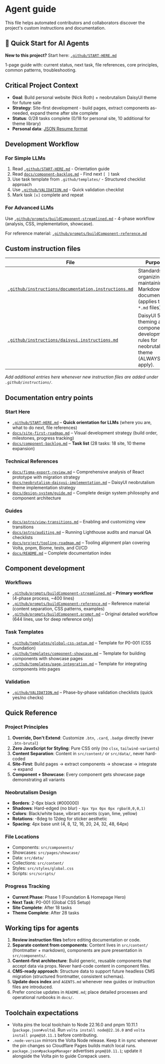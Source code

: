 # Agent guide

This file helps automated contributors and collaborators discover the project's custom instructions and documentation.

## 🚀 Quick Start for AI Agents

**New to this project?** Start here: [`.github/START-HERE.md`](.github/START-HERE.md)

1-page guide with: current status, next task, file references, core principles, common patterns, troubleshooting.

## Critical Project Context
- **Goal**: Build personal website (Nick Roth) + neobrutalism DaisyUI theme for future sale
- **Strategy**: Site-first development - build pages, extract components as-needed, expand theme after site complete
- **Status**: 0/28 tasks complete (0/18 for personal site, 10 additional for theme library)
- **Personal data**: [JSON Resume format](https://gist.githubusercontent.com/rothnic/87fb697a53feb14a55afd7c50d51eaa2/raw/5745ab6c4a0b8a0ae0bb20197ded3a70afe62ee7/resume.json)

## Development Workflow

### For Simple LLMs
1. Read [`.github/START-HERE.md`](.github/START-HERE.md) - Orientation guide
2. Read [`docs/component-backlog.md`](docs/component-backlog.md) - Find next `[ ]` task
3. Use task template from `.github/templates/` - Structured checklist approach
4. Use [`.github/VALIDATION.md`](.github/VALIDATION.md) - Quick validation checklist
5. Mark task `[x]` complete and repeat

### For Advanced LLMs
Use [`.github/prompts/buildComponent-streamlined.md`](.github/prompts/buildComponent-streamlined.md) - 4-phase workflow (analysis, CSS, implementation, showcase).

For reference material: [`.github/prompts/buildComponent-reference.md`](.github/prompts/buildComponent-reference.md)

## Custom instruction files

| File | Purpose |
| --- | --- |
| [`.github/instructions/documentation.instructions.md`](.github/instructions/documentation.instructions.md) | Standards for organizing and maintaining Markdown documentation (applies to all `*.md` files). |
| [`.github/instructions/daisyui.instructions.md`](.github/instructions/daisyui.instructions.md) | DaisyUI 5 theming and component development rules for neobrutalism theme (ALWAYS apply). |

_Add additional entries here whenever new instruction files are added under `.github/instructions/`._

## Documentation entry points

### Start Here
- [`.github/START-HERE.md`](.github/START-HERE.md) – **Quick orientation for LLMs** (where you are, what to do next, file references)
- [`docs/site-first-roadmap.md`](docs/site-first-roadmap.md) – Visual development strategy (build order, milestones, progress tracking)
- [`docs/component-backlog.md`](docs/component-backlog.md) – **Task list** (28 tasks: 18 site, 10 theme expansion)

### Technical References
- [`docs/figma-export-review.md`](docs/figma-export-review.md) – Comprehensive analysis of React prototype with migration strategy
- [`docs/neobrutalism-daisyui-implementation.md`](docs/neobrutalism-daisyui-implementation.md) – DaisyUI neobrutalism theme implementation strategy
- [`docs/design-system/guide.md`](docs/design-system/guide.md) – Complete design system philosophy and component architecture

### Guides
- [`docs/astro/view-transitions.md`](docs/astro/view-transitions.md) – Enabling and customizing view transitions
- [`docs/astro/auditing.md`](docs/astro/auditing.md) – Running Lighthouse audits and manual QA checklists
- [`docs/project/tooling-roadmap.md`](docs/project/tooling-roadmap.md) – Tooling alignment plan covering Volta, pnpm, Biome, tests, and CI/CD
- [`docs/README.md`](docs/README.md) – Complete documentation index

## Component development

### Workflows
- [`.github/prompts/buildComponent-streamlined.md`](.github/prompts/buildComponent-streamlined.md) – **Primary workflow** (4-phase process, ~400 lines)
- [`.github/prompts/buildComponent-reference.md`](.github/prompts/buildComponent-reference.md) – Reference material (content separation, CSS patterns, examples)
- [`.github/prompts/buildComponent.prompt.md`](.github/prompts/buildComponent.prompt.md) – Original detailed workflow (644 lines, use for deep reference only)

### Task Templates
- [`.github/templates/global-css-setup.md`](.github/templates/global-css-setup.md) – Template for P0-001 (CSS foundation)
- [`.github/templates/component-showcase.md`](.github/templates/component-showcase.md) – Template for building components with showcase pages
- [`.github/templates/page-integration.md`](.github/templates/page-integration.md) – Template for integrating components into pages

### Validation
- [`.github/VALIDATION.md`](.github/VALIDATION.md) – Phase-by-phase validation checklists (quick yes/no checks)

## Quick Reference

### Project Principles
1. **Override, Don't Extend**: Customize `.btn`, `.card`, `.badge` directly (never `.btn-brutal`)
2. **Zero JavaScript for Styling**: Pure CSS only (no `clsx`, `tailwind-variants`)
3. **Content Separation**: Content in `src/content/` or `src/data/`, never hard-coded
4. **Site-First**: Build pages → extract components → showcase → integrate → expand
5. **Component + Showcase**: Every component gets showcase page demonstrating all variants

### Neobrutalism Design
- **Borders**: 2-6px black (#000000)
- **Shadows**: Hard-edged (no blur) - `Xpx Ypx 0px 0px rgba(0,0,0,1)`
- **Colors**: Black/white base, vibrant accents (cyan, lime, yellow)
- **Rotations**: -8deg to 12deg for sticker aesthetic
- **Spacing**: 4px base unit (4, 8, 12, 16, 20, 24, 32, 48, 64px)

### File Locations
- Components: `src/components/`
- Showcases: `src/pages/showcase/`
- Data: `src/data/`
- Collections: `src/content/`
- Styles: `src/styles/global.css`
- Scripts: `src/scripts/`

### Progress Tracking
- **Current Phase**: Phase 1 (Foundation & Homepage Hero)
- **Next Task**: P0-001 (Global CSS Setup)
- **Site Complete**: After 18 tasks
- **Theme Complete**: After 28 tasks

## Working tips for agents

1. **Review instruction files** before editing documentation or code.
2. **Separate content from components**: Content lives in `src/content/` (frontmatter + markdown), components are pure presentation in `src/components/`.
3. **Content-first architecture**: Build generic, reusable components that accept data via props. Never hard-code content in component files.
4. **CMS-ready approach**: Structure data to support future headless CMS migration (structured frontmatter, consistent schemas).
5. **Update docs index** and `AGENTS.md` whenever new guides or instruction files are introduced.
6. Prefer concise updates in `README.md`; place detailed processes and operational runbooks in `docs/`.

## Toolchain expectations

- Volta pins the local toolchain to Node 22.16.0 and pnpm 10.11.1 (`package.json#volta`). Run `volta install node@22.16.0` and `volta install pnpm@10.11.1` before contributing.
- `.node-version` mirrors the Volta Node release. Keep it in sync whenever the pin changes so Cloudflare Pages builds match local runs.
- `package.json#packageManager` advertises `pnpm@10.11.1`; update it alongside the Volta pin to guide Corepack users.
